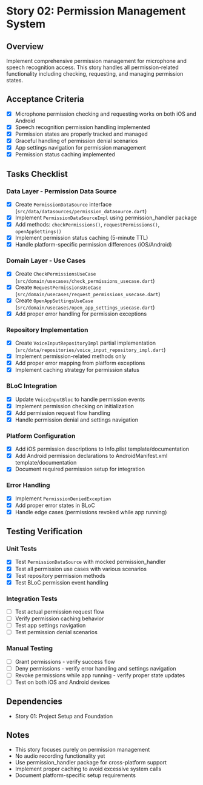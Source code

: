 # Story 02: Permission Management System

## Overview
Implement comprehensive permission management for microphone and speech recognition access. This story handles all permission-related functionality including checking, requesting, and managing permission states.

## Acceptance Criteria
- [x] Microphone permission checking and requesting works on both iOS and Android
- [x] Speech recognition permission handling implemented
- [x] Permission states are properly tracked and managed
- [x] Graceful handling of permission denial scenarios
- [x] App settings navigation for permission management
- [x] Permission status caching implemented

## Tasks Checklist

### Data Layer - Permission Data Source
- [x] Create `PermissionDataSource` interface (`src/data/datasources/permission_datasource.dart`)
- [x] Implement `PermissionDataSourceImpl` using permission_handler package
- [x] Add methods: `checkPermissions()`, `requestPermissions()`, `openAppSettings()`
- [x] Implement permission status caching (5-minute TTL)
- [x] Handle platform-specific permission differences (iOS/Android)

### Domain Layer - Use Cases
- [x] Create `CheckPermissionsUseCase` (`src/domain/usecases/check_permissions_usecase.dart`)
- [x] Create `RequestPermissionsUseCase` (`src/domain/usecases/request_permissions_usecase.dart`)
- [x] Create `OpenAppSettingsUseCase` (`src/domain/usecases/open_app_settings_usecase.dart`)
- [x] Add proper error handling for permission exceptions

### Repository Implementation
- [x] Create `VoiceInputRepositoryImpl` partial implementation (`src/data/repositories/voice_input_repository_impl.dart`)
- [x] Implement permission-related methods only
- [x] Add proper error mapping from platform exceptions
- [x] Implement caching strategy for permission status

### BLoC Integration
- [x] Update `VoiceInputBloc` to handle permission events
- [x] Implement permission checking on initialization
- [x] Add permission request flow handling
- [x] Handle permission denial and settings navigation

### Platform Configuration
- [x] Add iOS permission descriptions to Info.plist template/documentation
- [x] Add Android permission declarations to AndroidManifest.xml template/documentation
- [x] Document required permission setup for integration

### Error Handling
- [x] Implement `PermissionDeniedException`
- [x] Add proper error states in BLoC
- [x] Handle edge cases (permissions revoked while app running)

## Testing Verification

### Unit Tests
- [x] Test `PermissionDataSource` with mocked permission_handler
- [x] Test all permission use cases with various scenarios
- [x] Test repository permission methods
- [x] Test BLoC permission event handling

### Integration Tests
- [ ] Test actual permission request flow
- [ ] Verify permission caching behavior
- [ ] Test app settings navigation
- [ ] Test permission denial scenarios

### Manual Testing
- [ ] Grant permissions - verify success flow
- [ ] Deny permissions - verify error handling and settings navigation
- [ ] Revoke permissions while app running - verify proper state updates
- [ ] Test on both iOS and Android devices

## Dependencies
- Story 01: Project Setup and Foundation

## Notes
- This story focuses purely on permission management
- No audio recording functionality yet
- Use permission_handler package for cross-platform support
- Implement proper caching to avoid excessive system calls
- Document platform-specific setup requirements

